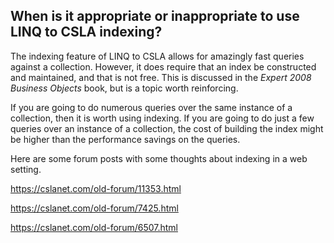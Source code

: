 ## When is it appropriate or inappropriate to use LINQ to CSLA indexing?
The indexing feature of LINQ to CSLA allows for amazingly fast queries against a collection. However, it does require that an index be constructed and maintained, and that is not free. This is discussed in the _Expert 2008 Business Objects_ book, but is a topic worth reinforcing.

If you are going to do numerous queries over the same instance of a collection, then it is worth using indexing. If you are going to do just a few queries over an instance of a collection, the cost of building the index might be higher than the performance savings on the queries.

Here are some forum posts with some thoughts about indexing in a web setting.

https://cslanet.com/old-forum/11353.html

https://cslanet.com/old-forum/7425.html

https://cslanet.com/old-forum/6507.html
